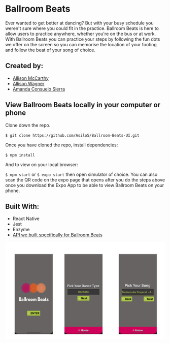 # Ballroom Beats

Ever wanted to get better at dancing? But with your busy schedule you weren't sure where you could fit in the practice. Ballroom Beats is here to allow users to practice anywhere, whether you're on the bus or at work. With Ballroom Beats you can practice your steps by following the fun dots we offer on the screen so you can memorise the location of your footing and follow the beat of your song of choice.

## Created by:

- [Allison McCarthy](https://github.com/spaceplesiosaur)
- [Allison Wagner](https://github.com/allisonjw)
- [Amanda Consuelo Sierra](https://github.com/Asilo5)

## View Ballroom Beats locally in your computer or phone

Clone down the repo.

``$ git clone https://github.com/Asilo5/Ballroom-Beats-UI.git``

Once you have cloned the repo, install dependencies:

``$ npm install``

And to view on your local browser:

``$ npm start``  or ``$ expo start`` then open simulator of choice.
You can also scan the QR code on the expo page that opens after you do the steps above once you download the Expo App to be able to view Ballroom Beats on your phone.

## Built With:
- React Native
- Jest
- Enzyme
- [API we built specifically for Ballroom Beats](https://github.com/Jonpatt92/ballroom-beats-service)

![Screenshot](https://github.com/Asilo5/Ballroom-Beats-UI/blob/master/Screenshot%202020-02-26%20at%2013.44.38.png)
